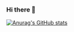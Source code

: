 ### Hi there 👋

[![Anurag's GitHub stats](https://github-readme-stats.vercel.app/api?username=ben-itdev)](https://github.com/anuraghazra/github-readme-stats)
